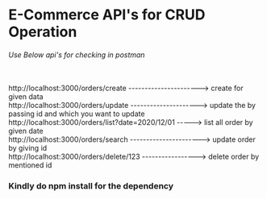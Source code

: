 # E-Commerce API's for CRUD Operation
<h6>Use Below api's for checking in postman</h6>
<br/>
http://localhost:3000/orders/create ----------------------> create for given data <br/>
http://localhost:3000/orders/update ---------------------> update the by passing id and which you want to update <br/>
http://localhost:3000/orders/list?date=2020/12/01 -----> list all order by given date <br/>
http://localhost:3000/orders/search ----------------------> update order by giving id <br/>
http://localhost:3000/orders/delete/123 -----------------> delete order by mentioned id  <br/>

<h3>Kindly do npm install for the dependency</h3>
